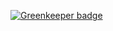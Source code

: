 
[![Greenkeeper badge](https://badges.greenkeeper.io/sirian/node-component-rpc.svg)](https://greenkeeper.io/)
